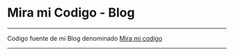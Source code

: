 # Mira mi Codigo - Blog

***

Codigo fuente de mi Blog denominado [Mira mi codigo](http://www.miramicodigo.com)

***